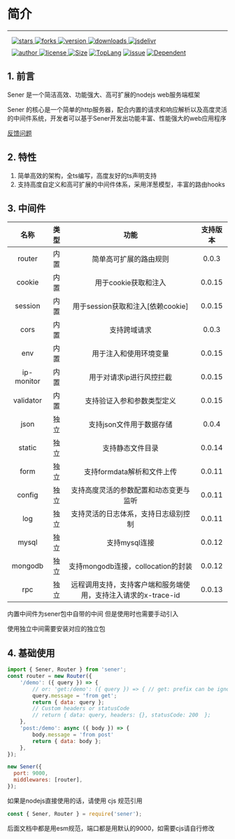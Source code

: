 <!--
 * @Author: chenzhongsheng
 * @Date: 2023-05-12 00:07:52
 * @Description: Coding something
-->


# 简介

--------------------

<div style="margin: 10px">
    <a href="https://www.github.com/theajack/sener/stargazers" target="_black">
        <img src="https://img.shields.io/github/stars/theajack/sener?logo=github" alt="stars" />
    </a>
    <a href="https://www.github.com/theajack/sener/network/members" target="_black">
        <img src="https://img.shields.io/github/forks/theajack/sener?logo=github" alt="forks" />
    </a>
    <a href="https://www.npmjs.com/package/sener" target="_black">
        <img src="https://img.shields.io/npm/v/sener?logo=npm" alt="version" />
    </a>
    <a href="https://www.npmjs.com/package/sener" target="_black">
        <img src="https://img.shields.io/npm/dm/sener?color=%23ffca28&logo=npm" alt="downloads" />
    </a>
    <a href="https://www.jsdelivr.com/package/npm/sener" target="_black">
        <img src="https://data.jsdelivr.com/v1/package/npm/sener/badge" alt="jsdelivr" />
    </a>
</div>

<div style="margin: 10px">
    <a href="https://github.com/theajack" target="_black">
        <img src="https://img.shields.io/badge/Author-%20theajack%20-7289da.svg?&logo=github" alt="author" />
    </a>
    <a href="https://www.github.com/theajack/sener/blob/master/LICENSE" target="_black">
        <img src="https://img.shields.io/github/license/theajack/sener?color=%232DCE89&logo=github" alt="license" />
    </a>
    <a href="https://fastly.jsdelivr.net/gh/theajack/sener/dist/sener.latest.min.js"><img src="https://img.shields.io/bundlephobia/minzip/sener.svg" alt="Size"></a>
    <a href="https://github.com/theajack/sener/search?l=javascript"><img src="https://img.shields.io/github/languages/top/theajack/sener.svg" alt="TopLang"></a>
    <a href="https://github.com/theajack/sener/issues"><img src="https://img.shields.io/github/issues-closed/theajack/sener.svg" alt="issue"></a>
    <a href="https://www.github.com/theajack/sener"><img src="https://img.shields.io/librariesio/dependent-repos/npm/sener.svg" alt="Dependent"></a>
</div>

<!-- ### Samples

<code-btn type='text' text='Counter' url='@count'/> | 
<code-btn type='text' text='Components & Model' url='@model'/> |
<code-btn type='text' text='Todo List' url='@todo-list'/> |
<code-btn type='text' text='CSS-In-JS' url='@style'/> -->

## 1. 前言

Sener 是一个简洁高效、功能强大、高可扩展的nodejs web服务端框架

Sener 的核心是一个简单的http服务器，配合内置的请求和响应解析以及高度灵活的中间件系统，开发者可以基于Sener开发出功能丰富、性能强大的web应用程序

[反馈问题](https://github.com/theajack/sener/issues/new) 

## 2. 特性

1. 简单高效的架构，全ts编写，高度友好的ts声明支持
2. 支持高度自定义和高可扩展的中间件体系，采用洋葱模型，丰富的路由hooks

## 3. 中间件

| 名称 | 类型 | 功能 | 支持版本 |
| :--: | :--: | :--: | :--: |
| router | 内置 | 简单高可扩展的路由规则 | 0.0.3 |
| cookie | 内置 | 用于cookie获取和注入 | 0.0.15 |
| session | 内置 | 用于session获取和注入[依赖cookie] | 0.0.15 |
| cors | 内置 | 支持跨域请求 | 0.0.3 |
| env | 内置 | 用于注入和使用环境变量 | 0.0.15 |
| ip-monitor | 内置 | 用于对请求ip进行风控拦截 | 0.0.15 |
| validator | 内置 | 支持验证入参和参数类型定义 | 0.0.15 |
| json | 独立 | 支持json文件用于数据存储 | 0.0.4 |
| static | 独立 | 支持静态文件目录 | 0.0.14 |
| form | 独立 | 支持formdata解析和文件上传 | 0.0.11 |
| config | 独立 | 支持高度灵活的参数配置和动态变更与监听 | 0.0.11 |
| log | 独立 | 支持灵活的日志体系，支持日志级别控制 | 0.0.11 |
| mysql | 独立 | 支持mysql连接 | 0.0.12 |
| mongodb | 独立 | 支持mongodb连接，collocation的封装 | 0.0.12 |
| rpc | 独立 | 远程调用支持，支持客户端和服务端使用，支持注入请求的x-trace-id | 0.0.13 |

内置中间件为sener包中自带的中间 但是使用时也需要手动引入

使用独立中间需要安装对应的独立包

## 4. 基础使用

```js
import { Sener, Router } from 'sener';
const router = new Router({
    '/demo': ({ query }) => {
        // or: 'get:/demo': ({ query }) => { // get: prefix can be ignored
        query.message = 'from get';
        return { data: query };
        // Custom headers or statusCode
        // return { data: query, headers: {}, statusCode: 200  };
    },
    'post:/demo': async ({ body }) => {
        body.message = 'from post'
        return { data: body };
    },
});

new Sener({
  port: 9000,
  middlewares: [router],
});
```

如果是nodejs直接使用的话，请使用 cjs 规范引用

```js
const { Sener, Router } = require('sener');
```

后面文档中都是用esm规范，端口都是用默认的9000，如需要cjs请自行修改

<div>
    <star></star>
</div>